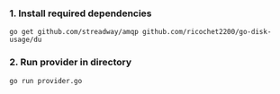 ### 1. Install required dependencies
```
go get github.com/streadway/amqp github.com/ricochet2200/go-disk-usage/du
```
### 2. Run provider in directory
```
go run provider.go
```
